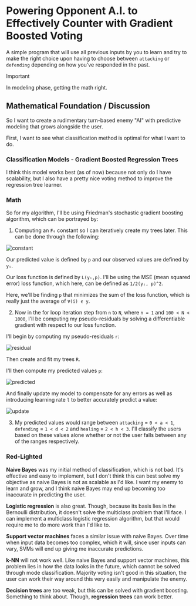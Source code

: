 # Powering Opponent A.I. to Effectively Counter with Gradient Boosted Voting

A simple program that will use all previous inputs by you to learn and try to make the right choice upon having to choose between `attacking` or `defending`
depending on how you've responded in the past.

> [!IMPORTANT]
> In modeling phase, getting the math right.
## Mathematical Foundation / Discussion

So I want to create a rudimentary turn-based enemy "AI" with predictive modeling that grows alongside the user.

First, I want to see what classification method is optimal for what I want to do.

### Classification Models - Gradient Boosted Regression Trees

I think this model works best (as of now) because not only do I have scalability, but I also have a pretty nice
voting method to improve the regression tree learner. 

### Math

So for my algorithm, I'll be using Friedman's stochastic gradient boosting algorithm, which can be portrayed by:

1. Computing an `F₀` constant so I can iteratively create my trees later. This can be done through the following:

![constant](https://github.com/PrideInt/decision-to-grow/assets/20098992/5bd4471e-f2e9-479b-92af-88ea788fcd09)

Our predicted value is defined by `p` and our observed values are defined by `yᵢ`.

Our loss function is defined by `L(yᵢ,p)`. I'll be using the MSE (mean squared error) loss function, which here, can be defined as `1/2(yᵢ, p)^2`.

Here, we'll be finding `p` that minimizes the sum of the loss function, which is really just the average of `∀(i) ϵ y`.

2. Now in the for loop iteration step from `n` to `N`, where `n = 1` and `100 < N < 1000`, I'll be computing my pseudo-residuals by solving a differentiable gradient with respect to our loss function.

I'll begin by computing my pseudo-residuals `r`:

![residual](https://github.com/PrideInt/decision-to-grow/assets/20098992/b73fc574-5d52-4940-b9ea-329f08d30572)

Then create and fit my trees `R`.

I'll then compute my predicted values `p`:

![predicted](https://github.com/PrideInt/decision-to-grow/assets/20098992/650cc812-3290-401e-a1ea-9322060507c1)

And finally update my model to compensate for any errors as well as introducing learning rate `l` to better accurately predict a value:

![update](https://github.com/PrideInt/decision-to-grow/assets/20098992/e52ddff3-5ee0-4cd6-81b8-7821bdd0bc8c)

3. My predicted values would range between `attacking` = `0 < a < 1`, `defending` = `1 < d < 2` and `healing` = `2 < h < 3`. I'll classify the users based on these values alone whether or not the user falls between any of the ranges respectively.

### Red-Lighted

**Naive Bayes** was my initial method of classification, which is not bad. It's effective and easy to implement, but
I don't think this can best solve my objective as naive Bayes is not as scalable as I'd like. I want my enemy
to learn and grow, and I think naive Bayes may end up becoming too inaccurate in predicting the user.

**Logistic regression** is also great. Though, because its basis lies in the Bernoulli distribution, it doesn't
solve the multiclass problem that I'll face. I can implement a multiclass logistic regression algorithm, but that
would require me to do more work than I'd like to.

**Support vector machines** faces a similar issue with naive Bayes. Over time when input data becomes too complex,
which it will, since user inputs can vary, SVMs will end up giving me inaccurate predictions.

**k-NN** will not work well. Like naive Bayes and support vector machines, this problem lies in how the data looks
in the future, which cannot be solved through mode classification. Majority voting isn't good in this situation,
the user can work their way around this very easily and manipulate the enemy.

**Decision trees** are too weak, but this can be solved with gradient boosting. Something to think about. Though,
**regression trees** can work better.
